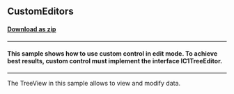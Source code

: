 ## CustomEditors
#### [Download as zip](https://minhaskamal.github.io/DownGit/#/home?url=https://github.com/GrapeCity/ComponentOne-WinForms-Samples/tree/master/NetFramework\TreeView\CS\CustomEditors)
____
#### This sample shows how to use custom control in edit mode. To achieve best results, custom control must implement the interface IC1TreeEditor.
____
The TreeView in this sample allows to view and modify data. 